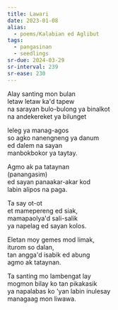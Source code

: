 ```yaml
---
title: Lawari
date: 2023-01-08
alias:
  - poems/Kalabian ed Aglibut
tags:
  - pangasinan
  - seedlings
sr-due: 2024-03-29
sr-interval: 239
sr-ease: 230
---
```

Alay santing mon bulan  
letaw letaw ka'd tapew  
na sarayan bulo-bulong ya binalkot  
na andekereket ya bilunget

leleg ya manag-agos  
so agko nanengneng ya danum  
ed dalem na sayan  
manbokbokor ya taytay.

Agmo ak pa tataynan  
(panangasim)  
ed sayan panaakar-akar kod  
labin alipos na paga.

Ta say ot-ot  
et mamepereng ed siak,  
mamapaolya'd sali-salik  
ya napelag ed sayan kolos.

Eletan moy gemes mod limak,  
iturom so dalan,  
tan angga'd isabik ed abung  
agmo ak tataynan.

Ta santing mo lambengat lay  
mogmon bilay ko tan pikakasik  
ya napalabas ko 'yan labin inulesay  
managaag mon liwawa.